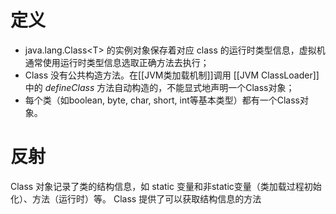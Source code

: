 # 定义
- java.lang.Class\<T> 的实例对象保存着对应 class 的运行时类型信息，虚拟机通常使用运行时类型信息选取正确方法去执行；
- Class 没有公共构造方法。在[[JVM类加载机制]]调用 [[JVM ClassLoader]] 中的 *defineClass* 方法自动构造的，不能显式地声明一个Class对象；
- 每个类（如boolean, byte, char, short, int等基本类型）都有一个Class对象。

# 反射
Class 对象记录了类的结构信息，如 static 变量和非static变量（类加载过程初始化）、方法（运行时）等。
Class 提供了可以获取结构信息的方法
